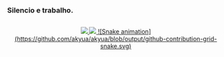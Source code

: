 ### Silencio e trabalho.

##

<div align="center">
  <a href="https://github.com/akyua">
  <img height="180em" src="https://github-readme-stats.vercel.app/api?username=akyua&show_icons=true&theme=midnight-purple&include_all_commits=true&count_private=true"/>
  <img height="180em" src="https://github-readme-stats.vercel.app/api/top-langs/?username=akyua&layout=compact&langs_count=7&theme=midnight-purple"/>
    ![Snake animation](https://github.com/akyua/akyua/blob/output/github-contribution-grid-snake.svg)
</div>
  
 
    

